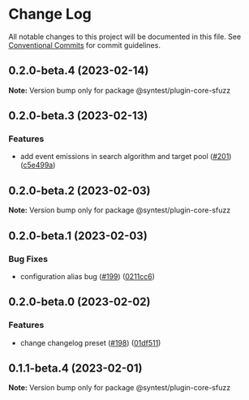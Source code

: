 # Change Log

All notable changes to this project will be documented in this file.
See [Conventional Commits](https://conventionalcommits.org) for commit guidelines.

## 0.2.0-beta.4 (2023-02-14)

**Note:** Version bump only for package @syntest/plugin-core-sfuzz

## 0.2.0-beta.3 (2023-02-13)

### Features

- add event emissions in search algorithm and target pool ([#201](https://github.com/syntest-framework/syntest-core/issues/201)) ([c5e499a](https://github.com/syntest-framework/syntest-core/commit/c5e499af53097b6881416528d914795f67ab541d))

## 0.2.0-beta.2 (2023-02-03)

**Note:** Version bump only for package @syntest/plugin-core-sfuzz

## 0.2.0-beta.1 (2023-02-03)

### Bug Fixes

- configuration alias bug ([#199](https://github.com/syntest-framework/syntest-core/issues/199)) ([0211cc6](https://github.com/syntest-framework/syntest-core/commit/0211cc63ffb97005d0f4eb8de1fe6b0772822b82))

## 0.2.0-beta.0 (2023-02-02)

### Features

- change changelog preset ([#198](https://github.com/syntest-framework/syntest-core/issues/198)) ([01df511](https://github.com/syntest-framework/syntest-core/commit/01df511a936cce6851259a512b6ea70760ad8dd4))

## 0.1.1-beta.4 (2023-02-01)

**Note:** Version bump only for package @syntest/plugin-core-sfuzz
